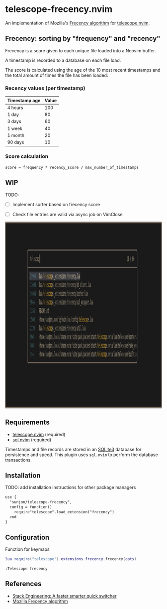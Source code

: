 # telescope-frecency.nvim

An implementation of Mozilla's [Frecency algorithm](https://developer.mozilla.org/en-US/docs/Mozilla/Tech/Places/Frecency_algorithm) for [telescope.nvim](https://github.com/nvim-telescope/telescope.nvim).

## Frecency: sorting by "frequency" and "recency"

Frecency is a score given to each unique file loaded into a Neovim buffer.

A timestamp is recorded to a database on each file load.

The score is calculated using the age of the 10 most recent timestamps and the total amount of times the file has been loaded:

### Recency values (per timestamp)

| Timestamp age | Value |
| -------- | ---------- |
| 4 hours  | 100        |
| 1 day    | 80         | 
| 3 days   | 60         | 
| 1 week   | 40         | 
| 1 month  | 20         | 
| 90 days  | 10         | 

### Score calculation

```
score = frequency * recency_score / max_number_of_timestamps
```

## WIP


TODO:

- [ ] Implement sorter based on frecency score
- [ ] Check file entries are valid via async job on VimClose


<img src="https://raw.githubusercontent.com/sunjon/images/master/gh_readme_telescope_frecency.png" height="600">

## Requirements

- [telescope.nvim](https://github.com/nvim-telescope/telescope.nvim) (required)
- [sql.nvim](https://github.com/tami5/sql.nvim) (required)

Timestamps and file records are stored in an [SQLite3](https://www.sqlite.org/index.html) database for persistence and speed.
This plugin uses `sql.nvim` to perform the database transactions.



## Installation

TODO: add installation instructions for other package managers

```
use {
  "sunjon/telescope-frecency",
  config = function()
    require"telescope".load_extension("frecency")
  end
}

```

## Configuration

Function for keymaps

```lua
lua require("telescope").extensions.frecency.frecency(opts)
```

```
:Telescope frecency
```

## References

- [Stack Engineering: A faster smarter quick switcher](https://slack.engineering/a-faster-smarter-quick-switcher/)
- [Mozilla Frecency algorithm](https://developer.mozilla.org/en-US/docs/Mozilla/Tech/Places/Frecency_algorithm)
